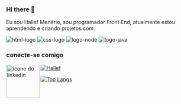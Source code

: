 ### Hi there 👋

Eu sou Hallef Menério, sou programador Front End, atualmente estou aprendendo e criando projetos com: 

  <img src="https://img.shields.io/badge/HTML5-E34F26?style=for-the-badge&logo=html5&logoColor=white" alt="html-logo "/>
  <img src="https://img.shields.io/badge/CSS3-1572B6?style=for-the-badge&logo=css3&logoColor=white" alt="css-logo "/>
  <img src="https://img.shields.io/badge/Node.js-43853D?style=for-the-badge&logo=node.js&logoColor=white" alt="logo-node" />
  <img src="https://img.shields.io/badge/JavaScript-323330?style=for-the-badge&logo=javascript&logoColor=F7DF1E" alt="logo-java"/>

### conecte-se comigo

   <a href="https://www.linkedin.com/in/hallef-menerio-226717241/">
   <img align="left" alt="icone do linkedin" width="90px" src="https://img.shields.io/badge/LinkedIn-0077B5?style=for-the-badge&logo=linkedin&logoColor=white "/>

   [![Hallef](https://github-readme-stats.vercel.app/api?username=hallefmenerio)](https://github.com/anuraghazra/github-readme-stats)

   [![Top Langs](https://github-readme-stats.vercel.app/api/top-langs/?username=hallefmenerio)](https://github.com/anuraghazra/github-readme-stats)
